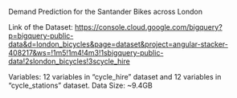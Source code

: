 Demand Prediction for the Santander Bikes across London

Link of the Dataset: https://console.cloud.google.com/bigquery?p=bigquery-public-data&d=london_bicycles&page=dataset&project=angular-stacker-408217&ws=!1m5!1m4!4m3!1sbigquery-public-data!2slondon_bicycles!3scycle_hire 

Variables: 12 variables in “cycle_hire” dataset and 12 variables in “cycle_stations” dataset. Data Size: ~9.4GB
